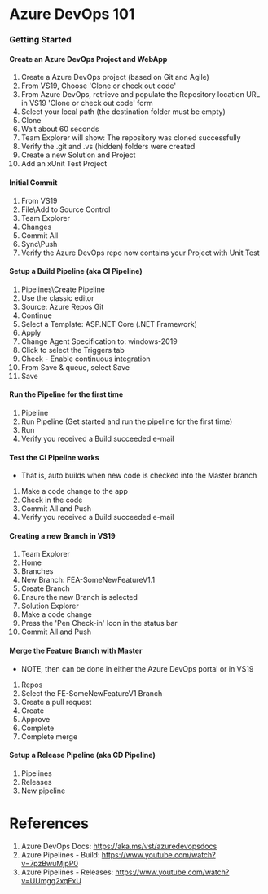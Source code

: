 # Azure DevOps 101

### Getting Started

#### Create an Azure DevOps Project and WebApp
1. Create a Azure DevOps project (based on Git and Agile)
2. From VS19, Choose 'Clone or check out code'
3. From Azure DevOps, retrieve and populate the Repository location URL in VS19 'Clone or check out code' form
4. Select your local path (the destination folder must be empty)
5. Clone
6. Wait about 60 seconds
7. Team Explorer will show: The repository was cloned successfully
8. Verify the .git and .vs (hidden) folders were created
9. Create a new Solution and Project
10. Add an xUnit Test Project

#### Initial Commit
1. From VS19
2. File\Add to Source Control
2. Team Explorer
3. Changes
4. Commit All
5. Sync\Push
6. Verify the Azure DevOps repo now contains your Project with Unit Test

#### Setup a Build Pipeline (aka CI Pipeline)
1. Pipelines\Create Pipeline
2. Use the classic editor
3. Source: Azure Repos Git
4. Continue
5. Select a Template: ASP.NET Core (.NET Framework)
6. Apply
7. Change Agent Specification to: windows-2019
8. Click to select the Triggers tab
9. Check - Enable continuous integration
10. From Save & queue, select Save
11. Save

#### Run the Pipeline for the first time
1. Pipeline
2. Run Pipeline (Get started and run the pipeline for the first time)
3. Run
4. Verify you received a Build succeeded e-mail 

#### Test the CI Pipeline works
- That is, auto builds when new code is checked into the Master branch
1. Make a code change to the app
2. Check in the code
3. Commit All and Push
4. Verify you received a Build succeeded e-mail 

#### Creating a new Branch in VS19
1. Team Explorer
2. Home
3. Branches
4. New Branch: FEA-SomeNewFeatureV1.1
5. Create Branch
6. Ensure the new Branch is selected
7. Solution Explorer
8. Make a code change
9. Press the 'Pen Check-in' Icon in the status bar
10. Commit All and Push

#### Merge the Feature Branch with Master
- NOTE, then can be done in either the Azure DevOps portal or in VS19
1. Repos
2. Select the FE-SomeNewFeatureV1 Branch
3. Create a pull request
4. Create
5. Approve
6. Complete
7. Complete merge

#### Setup a Release Pipeline (aka CD Pipeline)
1. Pipelines
2. Releases
3. New pipeline


# References
1. Azure DevOps Docs: https://aka.ms/vst/azuredevopsdocs
2. Azure Pipelines - Build: https://www.youtube.com/watch?v=7pzBwuMjpP0
3. Azure Pipelines - Releases: https://www.youtube.com/watch?v=UUmgg2xqFxU